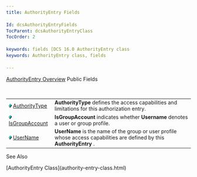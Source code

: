 ```yaml
---
title: AuthorityEntry Fields

Id: dcsAuthorityEntryFields
TocParent: dcsAuthorityEntryClass
TocOrder: 2

keywords: fields [DCS 16.0 AuthorityEntry class
keywords: AuthorityEntry class, fields

---
```


[AuthorityEntry Overview](authority-entry-class.html) 
Public Fields

<br />


|      |      |
| ---- | ---- |
| <img style="WIDTH: 8px; HEIGHT: 11px" height="11" src="images/field.bmp" width="8" border="0" x-maintain-ratio="TRUE" /> [ AuthorityType](authority-entry-class-authority-type-field.html) | **AuthorityType** defines the access capabilities and limitations for this authorization entry. |
| <img style="WIDTH: 8px; HEIGHT: 11px" height="11" src="images/field.bmp" width="8" border="0" x-maintain-ratio="TRUE" /> [ IsGroupAccount](authority-entry-class-username-field.html) | **IsGroupAccount** indicates whether **Username** denotes a user or group profile. |
| <img height="11" src="images/field.bmp" width="8" border="0" x-maintain-ratio="TRUE" /> [UserName](authority-entry-class-username-field.html) | **UserName** is the name of the group or user profile whose access capabilities are defined by this **AuthorityEntry** . |



See Also

<dl />
      [AuthorityEntry Class](authority-entry-class.html)


